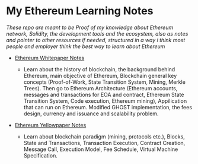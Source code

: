 # My Ethereum Learning Notes 

_These repo are meant to be Proof of my knowledge about Ethereum network, Solidity, the development tools and the ecosystem, also as notes and pointer to other resources if needed, structured in a way i think most people and employer think the best way to learn about Ethereum_

- [Ethereum Whitepaper Notes](https://github.com/said017/ethereum-learning-notes/blob/main/01-ethereum-whitepaper-notes.md)  
  - Learn about the history of blockchain, the background behind Ethereum, main objective of Ethereum, Blockchain general key concepts (Proof-of-Work, State Transition System, Mining, Merkle Trees). Then go to Ethereum Architecture (Ethereum accounts, messages and transactions for EOA and contract, Ethereum State Transition System, Code execution, Ethereum mining), Appilication that can run on Ethereum. Modified GHOST implementation, the fees design, currency and issuance and scalability problem.
  
- [Ethereum Yellowpaper Notes](https://github.com/said017/ethereum-learning-notes/blob/main/02-ethereum-yellowpaper-notes.md)  
  - Learn about blockchain paradigm (mining, protocols etc.), Blocks, State and Transactions, Transaction Execution, Contract Creation, Message Call, Execution Model, Fee Schedule, Virtual Machine Specification.
